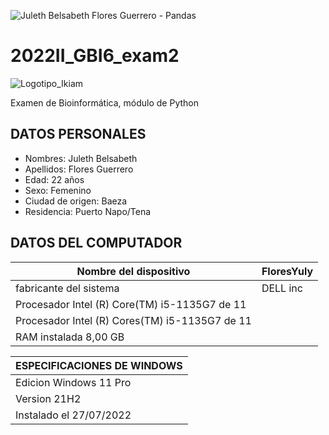 ![Juleth Belsabeth Flores Guerrero - Pandas](https://user-images.githubusercontent.com/104948373/216239790-c4da67be-6277-435a-b567-bb1bdd4e8307.png)
# 2022II_GBI6_exam2
![Logotipo_Ikiam](https://user-images.githubusercontent.com/104948373/216206518-74364e0e-ec31-42b7-87c3-a534cc3a1aaf.png)

Examen de Bioinformática, módulo de Python
## DATOS PERSONALES 

- Nombres: Juleth Belsabeth 
- Apellidos: Flores Guerrero
- Edad: 22 años
- Sexo: Femenino
- Ciudad de origen: Baeza 
- Residencia: Puerto Napo/Tena
## DATOS DEL COMPUTADOR 

| Nombre del dispositivo | FloresYuly |
| ---------------------- | ----------- | 
|  fabricante del sistema | DELL inc |
| Procesador Intel (R) Core(TM) i5-1135G7 de 11 |
| Procesador Intel (R) Cores(TM) i5-1135G7 de 11 |
| RAM instalada 8,00 GB |


| ESPECIFICACIONES DE WINDOWS |
|------------------------------ |
| Edicion Windows  11 Pro |
| Version 21H2 |
| Instalado el  27/07/2022 |
